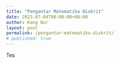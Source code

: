 ```yaml
---
title: "Pengantar Matematika Diskrit"
date: 2023-07-04T00:00:00+00:00
author: Kang Nur
layout: post
permalink: /pengantar-matematika-diskrit/
# published: true
---
```

Tes